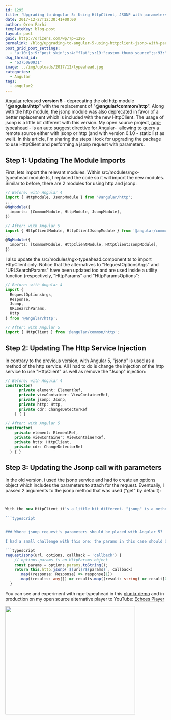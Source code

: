 ```yaml
---
id: 1295
title: 'Upgrading to Angular 5: Using HttpClient, JSONP with parameters'
date: 2017-12-27T12:30:41+00:00
author: Oren Farhi 
templateKey: blog-post
layout: post
guid: http://orizens.com/wp/?p=1295
permalink: /blog/upgrading-to-angular-5-using-httpclient-jsonp-with-parameters/
post_grid_post_settings:
  - 'a:10:{s:9:"post_skin";s:4:"flat";s:19:"custom_thumb_source";s:93:"./img/plugins/post-grid/assets/frontend/css/images/placeholder.png";s:17:"font_awesome_icon";s:0:"";s:23:"font_awesome_icon_color";s:7:"#737272";s:22:"font_awesome_icon_size";s:4:"50px";s:17:"custom_youtube_id";s:0:"";s:15:"custom_vimeo_id";s:0:"";s:21:"custom_dailymotion_id";s:0:"";s:14:"custom_mp3_url";s:0:"";s:20:"custom_soundcloud_id";s:0:"";}'
dsq_thread_id:
  - "6375090931"
image: ../img/uploads/2017/12/typeahead.jpg
categories:
  - Angular
tags:
  - angular2
---
```

[Angular](https://blog.angular.io/version-5-0-0-of-angular-now-available-37e414935ced) released **version 5** - deprecating the old http module "**@angular/http**" with the replacement of "**@angular/common/http**". Along with the http module, the jsonp module was also deprecated in favor of a better replacement which is included with the new HttpClient. The usage of jsonp is a little bit different with this version. My open source project, [ngx-typeahead](https://www.npmjs.com/package/ngx-typeahead) - is an auto suggest directive for Angular-  allowing to query a remote source either with jsonp or http (and with version 0.1.0 - static list as well). In this article, i'm sharing the steps I took for upgrading the package to use HttpClient and performing a jsonp request with parameters.<!--more-->

## Step 1: Updating The Module Imports

First, lets import the relevant modules. Within src/modules/ngx-typeahead.module.ts, I replaced the code so it will import the new modules. Similar to before, there are 2 modules for using http and jsonp:

```typescript
// Before: with Angular 4
import { HttpModule, JsonpModule } from '@angular/http';
...
@NgModule({
  imports: [CommonModule, HttpModule, JsonpModule],
})

// After: with Angular 5
import { HttpClientModule, HttpClientJsonpModule } from '@angular/common/http';
...
@NgModule({
  imports: [CommonModule, HttpClientModule, HttpClientJsonpModule],
})

```

I also update the src/modules/ngx-typeahead.component.ts to import HttpClient only. Notice that the alternatives to "RequestOptionsArgs" and "URLSearchParams" have been updated too and are used inside a utility function (respectively, "HttpParams" and "HttpParamsOptions":

```typescript
// Before: with Angular 4
import {
  RequestOptionsArgs,
  Response,
  Jsonp,
  URLSearchParams,
  Http
} from '@angular/http';

// After: with Angular 5
import { HttpClient } from '@angular/common/http';

```

## Step 2: Updating The Http Service Injection

In contrary to the previous version, with Angular 5, "jsonp" is used as a method of the http service. All I had to do is change the injection of the http service to use "HttpClient" as well as remove the "Jsonp" injection:

```typescript
// Before: with Angular 4
constructor(
      private element: ElementRef,
      private viewContainer: ViewContainerRef,
      private jsonp: Jsonp,
      private http: Http,
      private cdr: ChangeDetectorRef
    ) { }

// After: with Angular 5
constructor(
    private element: ElementRef,
    private viewContainer: ViewContainerRef,
    private http: HttpClient,
    private cdr: ChangeDetectorRef
  ) { }
```

## Step 3: Updating the Jsonp call with parameters

In the old version, i used the jsonp service and had to create an options object which includes the parameters to attach for the request. Eventually, I passed 2 arguments to the jsonp method that was used ("get" by default):

```typescript


With the new HttpClient it's a little bit different. "jsonp" is a method that performs the jsonp request. It takes the first argument as the url and the callback string name as the second argument.

```typescript


### Where jsonp request's parameters should be placed with Angular 5?

I had a small challenge with this one: the params in this case should be concatenated as string parameters to the url argument. Since i'm using the new "HttpParams" to construct a params object, I can use the "toString()" to get all parameters as url search parameters and add it to the url:

```typescript
requestJsonp(url, options, callback = 'callback') {
    // options.params is an HttpParams object
    const params = options.params.toString();
    return this.http.jsonp(`${url}?${params}`, callback)
      .map((response: Response) => response[1])
      .map((results: any[]) => results.map((result: string) => result[0]));
  }
```

You can see and experiment with ngx-typeahead in this [plunkr demo](http://plnkr.co/edit/gV6kMSRlogjBKnh3JHU3?p=preview) and in production on my open source alternative player to YouTube: [Echoes Player](http://echoesplayer.com)

[<img class="alignnone wp-image-1299" src=".../../img/uploads/2017/12/Screen-Shot-2017-12-27-at-12.23.12-PM.png" alt="" width="408" height="339" srcset=".../../img/uploads/2017/12/Screen-Shot-2017-12-27-at-12.23.12-PM.png 964w, .../../img/uploads/2017/12/Screen-Shot-2017-12-27-at-12.23.12-PM-300x250.png 300w, .../../img/uploads/2017/12/Screen-Shot-2017-12-27-at-12.23.12-PM-768x639.png 768w" sizes="(max-width: 408px) 100vw, 408px" />](http://echoesplayer.com)